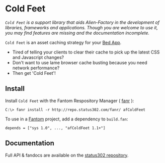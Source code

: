 # Cold Feet

*`Cold Feet` is a support library that aids Alien-Factory in the development of libraries, frameworks and applications.
Though you are welcome to use it, you may find features are missing and the documentation incomplete.*

`Cold Feet` is an asset caching strategy for your [Bed App](http://www.fantomfactory.org/pods/afBedSheet).

 - Tired of telling your clients to clear their cache to pick up the latest CSS and Javascript changes?
 - Don't want to use lame browser cache busting because you need network performance?
 - Then get 'Cold Feet'!



## Install

Install `Cold Feet` with the Fantom Respository Manager ( [fanr](http://fantom.org/doc/docFanr/Tool.html#install) ):

    C:\> fanr install -r http://repo.status302.com/fanr/ afColdFeet

To use in a [Fantom](http://fantom.org/) project, add a dependency to `build.fan`:

    depends = ["sys 1.0", ..., "afColdFeet 1.1+"]



## Documentation

Full API & fandocs are available on the [status302 repository](http://repo.status302.com/doc/afColdFeet/#overview).

